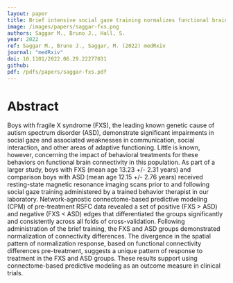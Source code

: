 ```yaml
---
layout: paper
title: Brief intensive social gaze training normalizes functional brain connectivity in boys with fragile X syndrome
image: /images/papers/saggar-fxs.png
authors: Saggar M., Bruno J., Hall, S.
year: 2022
ref: Saggar M., Bruno J., Saggar, M. (2022) medRxiv
journal: "medRxiv"
doi: 10.1101/2022.06.29.22277031
github:
pdf: /pdfs/papers/saggar-fxs.pdf
---
```


# Abstract
Boys with fragile X syndrome (FXS), the leading known genetic cause of autism spectrum disorder (ASD), demonstrate significant impairments in social gaze and associated weaknesses in communication, social interaction, and other areas of adaptive functioning. Little is known, however, concerning the impact of behavioral treatments for these behaviors on functional brain connectivity in this population. As part of a larger study, boys with FXS (mean age 13.23 +/- 2.31 years) and comparison boys with ASD (mean age 12.15 +/- 2.76 years) received resting-state magnetic resonance imaging scans prior to and following social gaze training administered by a trained behavior therapist in our laboratory. Network-agnostic connectome-based predictive modeling (CPM) of pre-treatment RSFC data revealed a set of positive (FXS > ASD) and negative (FXS < ASD) edges that differentiated the groups significantly and consistently across all folds of cross-validation. Following administration of the brief training, the FXS and ASD groups demonstrated normalization of connectivity differences. The divergence in the spatial pattern of normalization response, based on functional connectivity differences pre-treatment, suggests a unique pattern of response to treatment in the FXS and ASD groups. These results support using connectome-based predictive modeling as an outcome measure in clinical trials.

